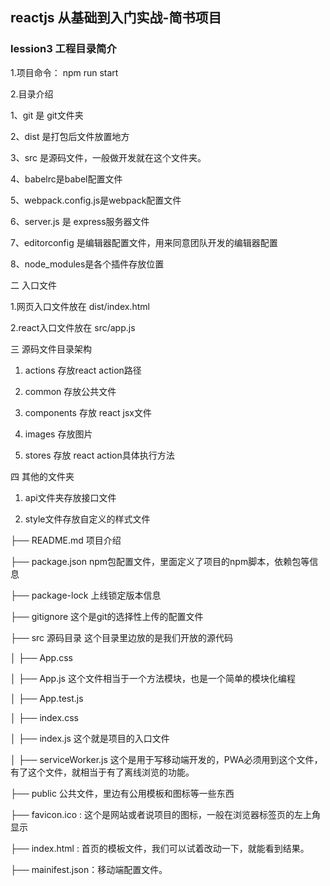 ## reactjs 从基础到入门实战-简书项目

### lession3  工程目录简介

1.项目命令： npm run start

2.目录介绍

1、git 是 git文件夹

2、dist 是打包后文件放置地方

3、src 是源码文件，一般做开发就在这个文件夹。

4、babelrc是babel配置文件

5、webpack.config.js是webpack配置文件

6、server.js 是 express服务器文件

7、editorconfig 是编辑器配置文件，用来同意团队开发的编辑器配置

8、node_modules是各个插件存放位置

二 入口文件

1.网页入口文件放在 dist/index.html

2.react入口文件放在 src/app.js

三 源码文件目录架构 

1. actions 存放react action路径

2. common 存放公共文件

3. components 存放 react jsx文件

4. images 存放图片

5. stores 存放 react action具体执行方法

四 其他的文件夹 

1. api文件夹存放接口文件

2. style文件存放自定义的样式文件



├── README.md 项目介绍

├── package.json npm包配置文件，里面定义了项目的npm脚本，依赖包等信息

├── package-lock 上线锁定版本信息

├── gitignore 这个是git的选择性上传的配置文件

├── src 源码目录 这个目录里边放的是我们开放的源代码

│ ├── App.css

│ ├── App.js 这个文件相当于一个方法模块，也是一个简单的模块化编程

│ ├── App.test.js

│ ├── index.css

│ ├── index.js 这个就是项目的入口文件

│ ├── serviceWorker.js  这个是用于写移动端开发的，PWA必须用到这个文件，有了这个文件，就相当于有了离线浏览的功能。

├── public 公共文件，里边有公用模板和图标等一些东西

├── favicon.ico : 这个是网站或者说项目的图标，一般在浏览器标签页的左上角显示

├── index.html : 首页的模板文件，我们可以试着改动一下，就能看到结果。

├── mainifest.json：移动端配置文件。





